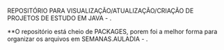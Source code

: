 REPOSITÓRIO PARA VISUALIZAÇÃO/ATUALIZAÇÃO/CRIAÇÃO DE PROJETOS DE ESTUDO EM JAVA - .

**O repositório está cheio de PACKAGES, porem foi a melhor forma para organizar os arquivos em SEMANAS.AULADIA - .
